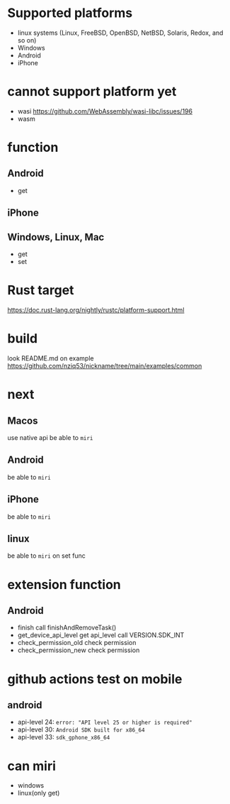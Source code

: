 # Supported platforms
- linux systems
(Linux, FreeBSD, OpenBSD, NetBSD, Solaris, Redox, and so on)
- Windows
- Android
- iPhone

# cannot support platform yet
- wasi
https://github.com/WebAssembly/wasi-libc/issues/196
- wasm

# function
## Android
- get

## iPhone

## Windows, Linux, Mac
- get
- set

# Rust target
https://doc.rust-lang.org/nightly/rustc/platform-support.html

# build
look README.md on example
https://github.com/nziq53/nickname/tree/main/examples/common

# next
## Macos
use native api
be able to `miri`

## Android
be able to `miri`

## iPhone
be able to `miri`

## linux
be able to `miri` on set func

# extension function
## Android
- finish
call finishAndRemoveTask()
- get_device_api_level
get api_level
call VERSION.SDK_INT
- check_permission_old
check permission
- check_permission_new
check permission

# github actions test on mobile
## android
- api-level 24: `error: "API level 25 or higher is required"`
- api-level 30: `Android SDK built for x86_64`
- api-level 33: `sdk_gphone_x86_64`

# can miri
- windows
- linux(only get)

